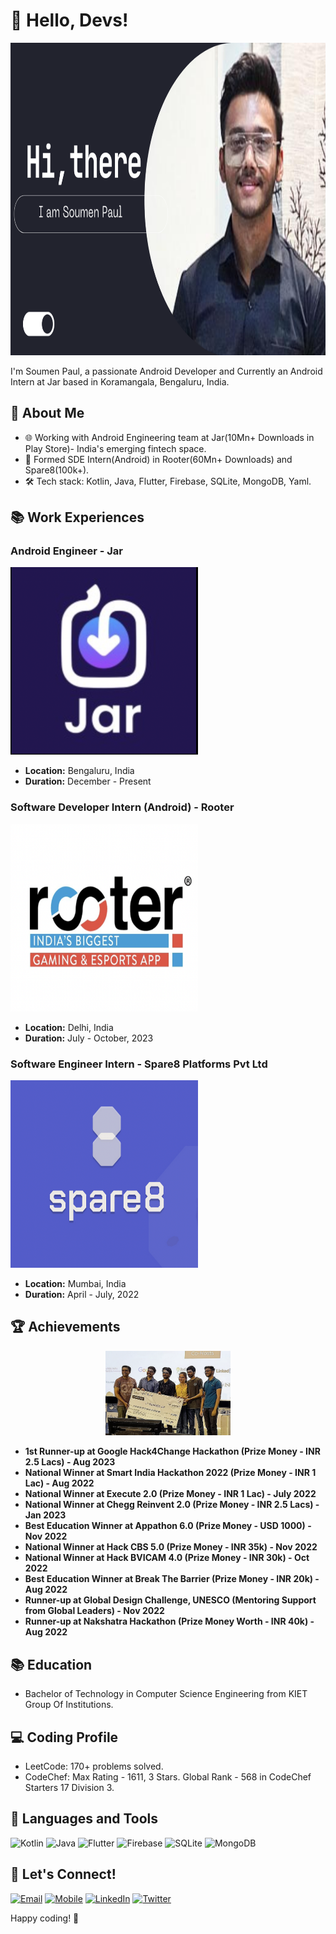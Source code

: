 <!-- README.md -->

# 👋 Hello, Devs!

<img src="https://github.com/soumenkp2/images_readme_profile/blob/main/Hi%2Cthere.png" alt="Performance Pod Logo" width="900" height="500">

I'm Soumen Paul, a passionate Android Developer and Currently an Android Intern at Jar based in Koramangala, Bengaluru, India.

## 🚀 About Me

- 🌐 Working with Android Engineering team at Jar(10Mn+ Downloads in Play Store)- India's emerging fintech space. 
- 📱 Formed SDE Intern(Android) in Rooter(60Mn+ Downloads) and Spare8(100k+).
- 🛠️ Tech stack: Kotlin, Java, Flutter, Firebase, SQLite, MongoDB, Yaml.


## 📚 Work Experiences

### Android Engineer - Jar

<img src="https://github.com/soumenkp2/images_readme_profile/blob/main/jar.png" alt="Performance Pod Logo" width="300" height="300">

- **Location:** Bengaluru, India
- **Duration:** December - Present

### Software Developer Intern (Android) - Rooter

<img src="https://github.com/soumenkp2/images_readme_profile/blob/main/rooter.png" alt="Rooter Logo" width="300" height="300">

- **Location:** Delhi, India
- **Duration:** July - October, 2023

### Software Engineer Intern - Spare8 Platforms Pvt Ltd

<img src="https://github.com/soumenkp2/images_readme_profile/blob/main/spare8.png" alt="Spare8 Logo" width="300" height="300">

- **Location:** Mumbai, India
- **Duration:** April - July, 2022


## 🏆 Achievements
<div style="display: flex; flex-wrap: wrap; gap: 20px; align-items: center; justify-content: center;">

  <div style="text-align: center; max-width: 200px;">
    <img src="https://github.com/soumenkp2/images_readme_profile/blob/main/hack4change.png" alt="1st Runner-up at Google Hack4Change Hackathon">
  </div>

  <!-- Add similar divs for other achievements -->

</div>

- **1st Runner-up at Google Hack4Change Hackathon (Prize Money - INR 2.5 Lacs) - Aug 2023**
- **National Winner at Smart India Hackathon 2022 (Prize Money - INR 1 Lac) - Aug 2022**
- **National Winner at Execute 2.0 (Prize Money - INR 1 Lac) - July 2022**
- **National Winner at Chegg Reinvent 2.0 (Prize Money - INR 2.5 Lacs) - Jan 2023**
- **Best Education Winner at Appathon 6.0 (Prize Money - USD 1000) - Nov 2022**
- **National Winner at Hack CBS 5.0 (Prize Money - INR 35k) - Nov 2022**
- **National Winner at Hack BVICAM 4.0 (Prize Money - INR 30k) - Oct 2022**
- **Best Education Winner at Break The Barrier (Prize Money - INR 20k) - Aug 2022**
- **Runner-up at Global Design Challenge, UNESCO (Mentoring Support from Global Leaders) - Nov 2022**
- **Runner-up at Nakshatra Hackathon (Prize Money Worth - INR 40k) - Aug 2022**

## 📚 Education

- Bachelor of Technology in Computer Science Engineering from KIET Group Of Institutions.

## 💻 Coding Profile

- LeetCode: 170+ problems solved.
- CodeChef: Max Rating - 1611, 3 Stars. Global Rank - 568 in CodeChef Starters 17 Division 3.

## 🚀 Languages and Tools

![Kotlin](https://img.shields.io/badge/-Kotlin-0095D5?logo=kotlin&logoColor=white&style=for-the-badge)
![Java](https://img.shields.io/badge/-Java-007396?logo=java&logoColor=white&style=for-the-badge)
![Flutter](https://img.shields.io/badge/-Flutter-02569B?logo=flutter&logoColor=white&style=for-the-badge)
![Firebase](https://img.shields.io/badge/-Firebase-FFCA28?logo=firebase&logoColor=black&style=for-the-badge)
![SQLite](https://img.shields.io/badge/-SQLite-003B57?logo=sqlite&logoColor=white&style=for-the-badge)
![MongoDB](https://img.shields.io/badge/-MongoDB-47A248?logo=mongodb&logoColor=white&style=for-the-badge)

## 🚧 Let's Connect!

[![Email](https://img.shields.io/badge/Email-soumenkp2%40gmail.com-4285F4?style=for-the-badge&logo=gmail&logoColor=white)](mailto:soumenkp2@gmail.com)
[![Mobile](https://img.shields.io/badge/Mobile-%2B91%208077570708-4285F4?style=for-the-badge&logo=android&logoColor=white)](tel:+918077570708)
[![LinkedIn](https://img.shields.io/badge/LinkedIn-Connect-blue?style=for-the-badge&logo=linkedin)](https://www.linkedin.com/in/soumen-paul-0b3915204/)
[![Twitter](https://img.shields.io/badge/Twitter-Follow-1DA1F2?style=for-the-badge&logo=twitter&logoColor=white)](https://twitter.com/msoumenpaul2)


Happy coding! 🚀
